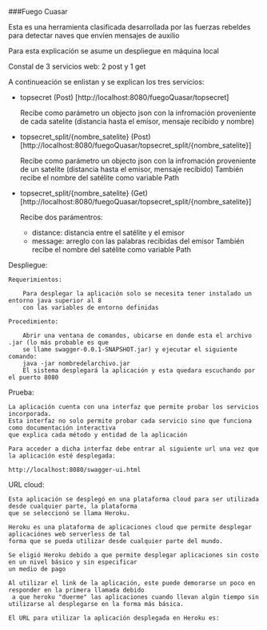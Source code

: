 ###Fuego Cuasar

Esta es una herramienta clasificada desarrollada por las fuerzas rebeldes para detectar naves que envíen mensajes de auxilio

Para esta explicación se asume un despliegue en máquina local


Constal de 3 servicios web: 2 post y 1 get

A continueación se enlistan y se explican los tres servicios:

* topsecret (Post) [http://localhost:8080/fuegoQuasar/topsecret]

	Recibe como parámetro un objecto json con la infromación proveniente de cada satelite (distancia hasta el emisor, mensaje recibido y nombre)

* topsecret_split/{nombre_satelite} (Post) [http://localhost:8080/fuegoQuasar/topsecret_split/{nombre_satelite}]

	Recibe como parámetro un objecto json con la infromación proveniente de un satelite (distancia hasta el emisor, mensaje recibido)
	También recibe el nombre del satélite como variable Path

* topsecret_split/{nombre_satelite} (Get) [http://localhost:8080/fuegoQuasar/topsecret_split/{nombre_satelite}]

	Recibe dos parámentros:
	 - distance: distancia entre el satélite y el emisor
	 - message: arreglo con las palabras recibidas del emisor
	También recibe el nombre del satélite como variable Path




Despliegue:
	
	Requerimientos:

		Para desplegar la aplicación solo se necesita tener instalado un entorno java superior al 8 
		con las variables de entorno definidas

	Procedimiento:

		Abrir una ventana de comandos, ubicarse en donde esta el archivo .jar (lo más probable es que 
		se llame swagger-0.0.1-SNAPSHOT.jar) y ejecutar el siguiente comando: 
		java -jar nombredelarchivo.jar
		El sistema desplegará la aplicación y esta quedara escuchando por el puerto 8080


Prueba:

	La aplicación cuenta con una interfaz que permite probar los servicios incorporada.
	Esta interfaz no solo permite probar cada servicio sino que funciona como documentación interactiva 
	que explica cada método y entidad de la aplicación

	Para acceder a dicha interfaz debe entrar al siguiente url una vez que la aplicación esté desplegada:

	http://localhost:8080/swagger-ui.html


URL cloud:

	Esta aplicación se desplegó en una plataforma cloud para ser utilizada desde cualquier parte, la plataforma 
	que se seleccionó se llama Heroku.

	Heroku es una plataforma de aplicaciones cloud que permite desplegar aplicaciónes web serverless de tal 
	forma que se pueda utilizar desde cualquier parte del mundo.

	Se eligió Heroku debido a que permite desplegar aplicaciones sin costo en un nivel básico y sin especificar
	un medio de pago

	Al utilizar el link de la aplicación, este puede demorarse un poco en responder en la primera llamada debido
	 a que heroku "duerme" las aplicaciones cuando llevan algún tiempo sin utilizarse al desplegarse en la forma más básica.

	El URL para utilizar la aplicación desplegada en Heroku es:
